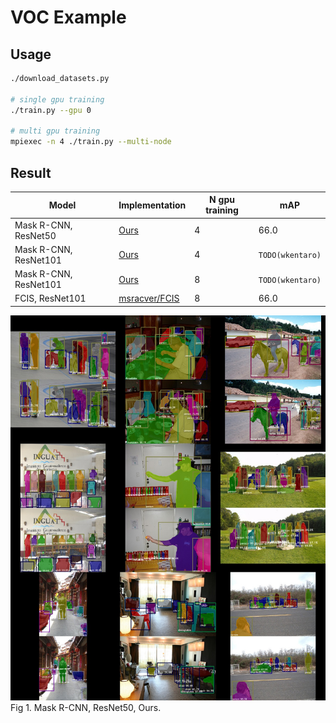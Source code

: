 # VOC Example

## Usage

```bash
./download_datasets.py

# single gpu training
./train.py --gpu 0

# multi gpu training
mpiexec -n 4 ./train.py --multi-node
```


## Result

| Model               | Implementation | N gpu training | mAP  |
|---------------------|----------------|----------------|------|
| Mask R-CNN, ResNet50 | [Ours](https://github.com/wkentaro/chainer-mask-rcnn) | 4 | 66.0 |
| Mask R-CNN, ResNet101 | [Ours](https://github.com/wkentaro/chainer-mask-rcnn) | 4 | `TODO(wkentaro)` |
| Mask R-CNN, ResNet101 | [Ours](https://github.com/wkentaro/chainer-mask-rcnn) | 8 | `TODO(wkentaro)` |
| FCIS, ResNet101 | [msracver/FCIS](https://github.com/msracver/FCIS) | 8 | 66.0 |

![](.readme/resnet50.jpg)
Fig 1. Mask R-CNN, ResNet50, Ours.
